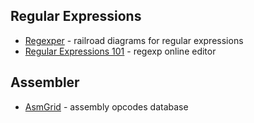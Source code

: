 ## Regular Expressions
- [Regexper](https://regexper.com) - railroad diagrams for regular expressions
- [Regular Expressions 101](https://regex101.com) - regexp online editor

## Assembler
- [AsmGrid](https://kobalicek.com/asmgrid/) - assembly opcodes database
